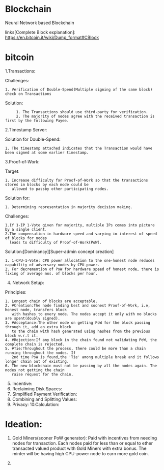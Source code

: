 # Blockchain

Neural Network based Blockchain

links[Complete Block explanation]: https://en.bitcoin.it/wiki/Dump_format#CBlock

# bitcoin

1.Transactions:

Challenges:

    1. Verification of Double-Spend(Multiple signing of the same block) check on Transactions
    
Solution: 

         1. The Transactions should use third-party for verification.
         2. The majority of nodes agree with the received transaction is first by the following Payee. 

2.Timestamp Server:

Solution for Double-Spend:
    
    1. The timestamp attached indicates that the Transaction would have been signed at some earlier timestamp.
    
3.Proof-of-Work:

Target:
    
    1. Increase difficulty for Proof-of-Work so that the transactions stored in blocks by each node could be 
       allowed to passby other participating nodes.

Solution for:
 
    1. Determining representation in majority decision making.
  
Challenges:
    
    1.If 1-IP 1-Vote given for majority, multiple IPs comes into picture by a single client.
    2.The compensation in hardware speed and varying in interest of speed of blocks for nodes 
      leads to difficulty of Proof-of-Work(PoW).  
    
Solution:[Dominancy][Super-admin concept creation]

    1. 1-CPU-1-Vote: CPU power allocation to the one-honest node reduces capability of adversary nodes by CPU-power.
    2. For decremention of PoW for hardware speed of honest node, there is fixing of average nos. of blocks per hour. 

4. Network Setup:
   
Principles:
       
    1. Longest chain of blocks are acceptable.
    2. #Creation:The node finding best and soonest Proof-of-Work, i.e, honest node, transfers block 
       with hashes to every node. The nodes accept it only with no blocks are spent(doubly signed).
    3. #Acceptance:The other node on getting PoW for the block passing through it, add an extra block 
       to the chain with hash generated using hashes from the previous block w.r.t it.
    4. #Rejection:If any block in the chain found not validating PoW, the complete chain is rejected.
    5. #Tie:Throughout the process, there could be more than a chain running throughout the nodes. If
       2nd time PoW is found,the 'Tie' among multiple break and it follows longer chain out of existing.
    6. The new blockchain must not be passing by all the nodes again. The nodes not getting the chain
       raise request for the chain.
    
5. Incentive:
6. Reclaiming Disk Spaces:
7. Simplified Payment Verification:
8. Combining and Splitting Values:
9. Privacy:
10.Calculation:

# Ideation:
1. Gold Miners(sooner PoW generator): Paid with incentives from needing nodes for transaction. Each nodes paid 
   for less than or equal to ether transacted valued product with Gold Miners with extra bonus. The minter will
   be having high CPU-power node to earn more gold coin.
   
2.

    

